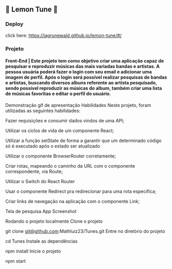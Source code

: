 ## :lemon: Lemon Tune :musical_score:

### Deploy

click here: https://jagrunewald.github.io/lemon-tune/#/

### Projeto

#### Front-End | Este projeto tem como objetivo criar uma aplicação capaz de pesquisar e reproduzir músicas das mais variadas bandas e artistas. A pessoa usuária poderá fazer o login com seu email e adicionar uma imagem de perfil. Após o login será possível realizar pesquisas de bandas e artistas, buscando diversos albuns referente ao artista pesquisado, sendo possível reproduzir as músicas do album, também criar uma lista de músicas favoritas e editar o perfil do usuário.

Demonstração
gif de apresentação
Habilidades
Neste projeto, foram utilizadas as seguintes habilidades:

Fazer requisições e consumir dados vindos de uma API;

Utilizar os ciclos de vida de um componente React;

Utilizar a função setState de forma a garantir que um determinado código só é executado após o estado ser atualizado

Utilizar o componente BrowserRouter corretamente;

Criar rotas, mapeando o caminho da URL com o componente correspondente, via Route;

Utilizar o Switch do React Router

Usar o componente Redirect pra redirecionar para uma rota específica;

Criar links de navegação na aplicação com o componente Link;

Tela de pesquisa
App Screenshot

Rodando o projeto localmente
Clone o projeto

  git clone git@github.com:Mathluiz23/Tunes.git
Entre no diretório do projeto

  cd Tunes
Instale as dependências

  npm install
Inicie o projeto

  npm start
